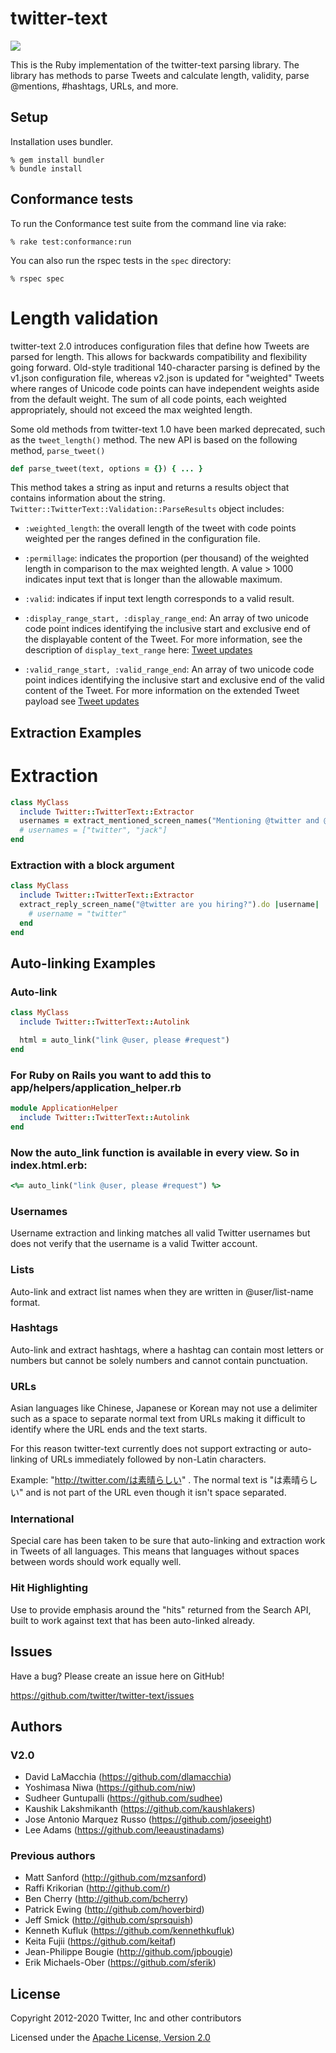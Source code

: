 # twitter-text

![](https://img.shields.io/gem/v/twitter-text.svg)

This is the Ruby implementation of the twitter-text parsing
library. The library has methods to parse Tweets and calculate length,
validity, parse @mentions, #hashtags, URLs, and more.

## Setup

Installation uses bundler.

```
% gem install bundler
% bundle install
```

## Conformance tests

To run the Conformance test suite from the command line via rake:

```
% rake test:conformance:run
```

You can also run the rspec tests in the `spec` directory:

```
% rspec spec
```

# Length validation

twitter-text 2.0 introduces configuration files that define how Tweets
are parsed for length. This allows for backwards compatibility and
flexibility going forward. Old-style traditional 140-character parsing
is defined by the v1.json configuration file, whereas v2.json is
updated for "weighted" Tweets where ranges of Unicode code points can
have independent weights aside from the default weight. The sum of all
code points, each weighted appropriately, should not exceed the max
weighted length.

Some old methods from twitter-text 1.0 have been marked deprecated,
such as the `tweet_length()` method. The new API is based on the
following method, `parse_tweet()`

```ruby
def parse_tweet(text, options = {}) { ... }
```

This method takes a string as input and returns a results object that
contains information about the
string. `Twitter::TwitterText::Validation::ParseResults` object includes:

* `:weighted_length`: the overall length of the tweet with code points
weighted per the ranges defined in the configuration file.

* `:permillage`: indicates the proportion (per thousand) of the weighted
length in comparison to the max weighted length. A value > 1000
indicates input text that is longer than the allowable maximum.

* `:valid`: indicates if input text length corresponds to a valid
result.

* `:display_range_start, :display_range_end`: An array of two unicode code point
indices identifying the inclusive start and exclusive end of the
displayable content of the Tweet. For more information, see
the description of `display_text_range` here:
[Tweet updates](https://developer.twitter.com/en/docs/tweets/tweet-updates)

* `:valid_range_start, :valid_range_end`: An array of two unicode code point
indices identifying the inclusive start and exclusive end of the valid
content of the Tweet. For more information on the extended Tweet
payload see [Tweet updates](https://developer.twitter.com/en/docs/tweets/tweet-updates)

## Extraction Examples

# Extraction
```ruby
class MyClass
  include Twitter::TwitterText::Extractor
  usernames = extract_mentioned_screen_names("Mentioning @twitter and @jack")
  # usernames = ["twitter", "jack"]
end
```

### Extraction with a block argument

```ruby
class MyClass
  include Twitter::TwitterText::Extractor
  extract_reply_screen_name("@twitter are you hiring?").do |username|
    # username = "twitter"
  end
end
```

## Auto-linking Examples

### Auto-link

```ruby
class MyClass
  include Twitter::TwitterText::Autolink

  html = auto_link("link @user, please #request")
end
```

### For Ruby on Rails you want to add this to app/helpers/application_helper.rb
```ruby
module ApplicationHelper
  include Twitter::TwitterText::Autolink
end
```

### Now the auto_link function is available in every view. So in index.html.erb:
```ruby
<%= auto_link("link @user, please #request") %>
```

### Usernames

Username extraction and linking matches all valid Twitter usernames but does
not verify that the username is a valid Twitter account.

### Lists

Auto-link and extract list names when they are written in @user/list-name
format.

### Hashtags

Auto-link and extract hashtags, where a hashtag can contain most letters or
numbers but cannot be solely numbers and cannot contain punctuation.

### URLs

Asian languages like Chinese, Japanese or Korean may not use a delimiter such
as a space to separate normal text from URLs making it difficult to identify
where the URL ends and the text starts.

For this reason twitter-text currently does not support extracting or
auto-linking of URLs immediately followed by non-Latin characters.

Example: "http://twitter.com/は素晴らしい" . The normal text is "は素晴らしい" and is not
part of the URL even though it isn't space separated.

### International

Special care has been taken to be sure that auto-linking and extraction work
in Tweets of all languages. This means that languages without spaces between
words should work equally well.

### Hit Highlighting

Use to provide emphasis around the "hits" returned from the Search API, built
to work against text that has been auto-linked already.

## Issues

Have a bug? Please create an issue here on GitHub!

<https://github.com/twitter/twitter-text/issues>

## Authors

### V2.0

* David LaMacchia (<https://github.com/dlamacchia>)
* Yoshimasa Niwa (<https://github.com/niw>)
* Sudheer Guntupalli (<https://github.com/sudhee>)
* Kaushik Lakshmikanth (<https://github.com/kaushlakers>)
* Jose Antonio Marquez Russo (<https://github.com/joseeight>)
* Lee Adams (<https://github.com/leeaustinadams>)

### Previous authors

* Matt Sanford (<http://github.com/mzsanford>)
* Raffi Krikorian (<http://github.com/r>)
* Ben Cherry (<http://github.com/bcherry>)
* Patrick Ewing (<http://github.com/hoverbird>)
* Jeff Smick (<http://github.com/sprsquish>)
* Kenneth Kufluk (<https://github.com/kennethkufluk>)
* Keita Fujii (<https://github.com/keitaf>)
* Jean-Philippe Bougie (<http://github.com/jpbougie>)
* Erik Michaels-Ober (<https://github.com/sferik>)

## License

Copyright 2012-2020 Twitter, Inc and other contributors

Licensed under the [Apache License, Version 2.0](http://www.apache.org/licenses/LICENSE-2.0)
